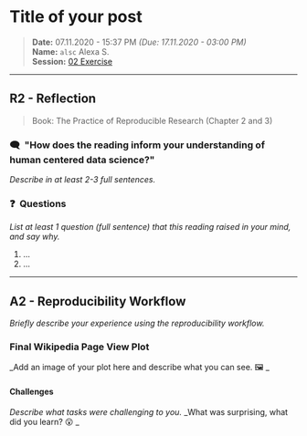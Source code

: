 # Title of your post
> **Date:** 07.11.2020 - 15:37 PM *(Due: 17.11.2020 - 03:00 PM)*  
> **Name:** `alsc` Alexa S.  
> **Session:** [02 Exercise](02_exercise)   
----

## R2 - Reflection
> Book: The Practice of Reproducible Research (Chapter 2 and 3)


### 🗨️&nbsp; "How does the reading inform your understanding of human centered data science?"  
_Describe in at least 2-3 full sentences._

### ❓&nbsp; Questions
_List at least 1 question (full sentence) that this reading raised in your mind, and say why._

1. ...
1. ...

***

## A2 - Reproducibility Workflow
_Briefly describe your experience using the reproducibility workflow._

### Final Wikipedia Page View Plot
_Add an image of your plot here and describe what you can see. 🖼️ _

#### Challenges
_Describe what tasks were challenging to you._
_What was surprising, what did you learn? 😮 _
